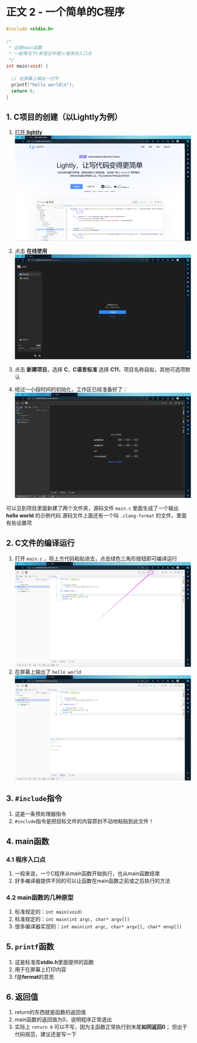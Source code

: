 # 正文 2 - 一个简单的C程序

```c
#include <stdio.h>

/*
 * 这是main函数
 * 一般情况下(有宿主环境)c程序的入口点
 */
int main(void) {

  // 在屏幕上输出一行字
  printf("hello world\n");
  return 0;
}
```

## 1. C项目的创建（以Lightly为例）

1. [打开 **lightly**
  ![打开lightly](/images/m001/m00101.png ':basepath=/')](https://lightly.teamcode.com/)

2. 点击 **在线使用**
  ![在线使用](/images/m001/m00102.png ':basepath=/')

3. 点击 **新建项目**，选择 **C**，**C语言标准** 选择 **C11**，项目名称自拟，其他可选项默认

4. 经过一小段时间的初始化，工作区已经准备好了：
  ![工作区准备完毕](/images/m001/m00103.png ':basepath=/')

  可以见到项目里面新建了两个文件夹，源码文件 `main.c` 里面生成了一个输出 **hello world** 的示例代码
  源码文件上面还有一个叫 `.clang-format` 的文件，里面有些设置项

## 2. C文件的编译运行

1. 打开 `main.c` ，将上方代码粘贴进去，点击绿色三角形按钮即可编译运行
  ![编译运行](/images/m001/m00104.png ':basepath=/')
2. 在屏幕上输出了 `hello world`
  ![hello world](/images/m001/m00105.png ':basepath=/')

## 3. `#include`指令

1. 这是一条预处理器指令
2. `#include`指令是把目标文件的内容原封不动地粘贴到此文件！

## 4. main函数

### 4.1 程序入口点

1. 一般来说，一个C程序从main函数开始执行，也从main函数结束
2. 好多编译器提供不同的可以让函数在main函数之前或之后执行的方法

### 4.2 main函数的几种原型

1. 标准规定的：`int main(void)`
2. 标准规定的：`int main(int argc, char* argv[])`
3. 很多编译器实现的：`int main(int argc, char* argv[], char* envp[])`

## 5. `printf`函数

1. 这是标准库**stdio.h**里面提供的函数
2. 用于在屏幕上打印内容
3. f是**format**的意思

## 6. 返回值

1. return的东西就是函数的返回值
2. main函数的返回值为0，说明程序正常退出
3. 实际上 `return 0` 可以不写，因为主函数正常执行到末尾**如同返回0**；
  但出于代码规范，建议还是写一下
